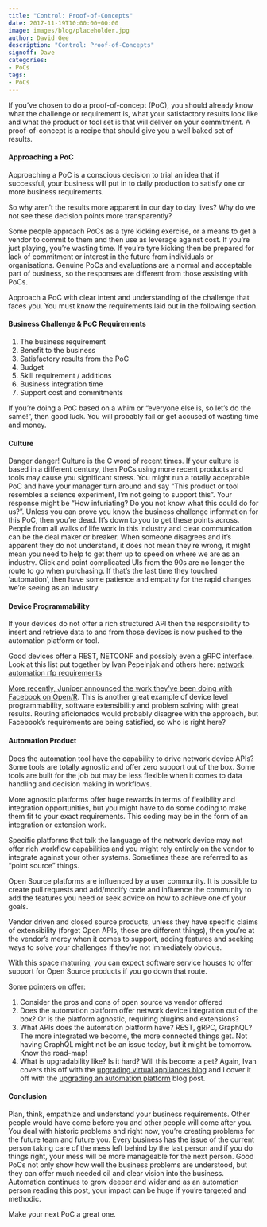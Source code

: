 ```yaml
---
title: "Control: Proof-of-Concepts"
date: 2017-11-19T10:00:00+00:00
image: images/blog/placeholder.jpg
author: David Gee
description: "Control: Proof-of-Concepts"
signoff: Dave
categories:
- PoCs
tags:
- PoCs
---
```


If you’ve chosen to do a proof-of-concept (PoC), you should already know what the challenge or requirement is, what your satisfactory results look like and what the product or tool set is that will deliver on your commitment. A proof-of-concept is a recipe that should give you a well baked set of results.

#### Approaching a PoC

Approaching a PoC is a conscious decision to trial an idea that if successful, your business will put in to daily production to satisfy one or more business requirements.

So why aren’t the results more apparent in our day to day lives? Why do we not see these decision points more transparently?

Some people approach PoCs as a tyre kicking exercise, or a means to get a vendor to commit to them and then use as leverage against cost. If you’re just playing, you’re wasting time. If you’re tyre kicking then be prepared for lack of commitment or interest in the future from individuals or organisations. Genuine PoCs and evaluations are a normal and acceptable part of business, so the responses are different from those assisting with PoCs.

Approach a PoC with clear intent and understanding of the challenge that faces you. You must know the requirements laid out in the following section.

#### Business Challenge & PoC Requirements

1. The business requirement
2. Benefit to the business
3. Satisfactory results from the PoC
4. Budget
5. Skill requirement / additions
6. Business integration time
7. Support cost and commitments

If you’re doing a PoC based on a whim or “everyone else is, so let’s do the same!”, then good luck. You will probably fail or get accused of wasting time and money.

#### Culture

Danger danger! Culture is the C word of recent times. If your culture is based in a different century, then PoCs using more recent products and tools may cause you significant stress. You might run a totally acceptable PoC and have your manager turn around and say “This product or tool resembles a science experiment, I’m not going to support this”. Your response might be “How infuriating? Do you not know what this could do for us?”. Unless you can prove you know the business challenge information for this PoC, then you’re dead. It’s down to you to get these points across. People from all walks of life work in this industry and clear communication can be the deal maker or breaker. When someone disagrees and it’s apparent they do not understand, it does not mean they’re wrong, it might mean you need to help to get them up to speed on where we are as an industry. Click and point complicated UIs from the 90s are no longer the route to go when purchasing. If that’s the last time they touched ‘automation’, then have some patience and empathy for the rapid changes we’re seeing as an industry.

#### Device Programmability

If your devices do not offer a rich structured API then the responsibility to insert and retrieve data to and from those devices is now pushed to the automation platform or tool.

Good devices offer a REST, NETCONF and possibly even a gRPC interface. Look at this list put together by Ivan Pepelnjak and others here: [network automation rfp requirements](http://blog.ipspace.net/2016/10/network-automation-rfp-requirements.html)

[More recently, Juniper announced the work they’ve been doing with Facebook on Open/R](https://forums.juniper.net/t5/SDN-and-NFV-Era/Facebook-Open-R-Juniper-and-Open-Networking/ba-p/315725). This is another great example of device level programmability, software extensibility and problem solving with great results. Routing aficionados would probably disagree with the approach, but Facebook’s requirements are being satisfied, so who is right here?

#### Automation Product

Does the automation tool have the capability to drive network device APIs? Some tools are totally agnostic and offer zero support out of the box. Some tools are built for the job but may be less flexible when it comes to data handling and decision making in workflows.

More agnostic platforms offer huge rewards in terms of flexibility and integration opportunities, but you might have to do some coding to make them fit to your exact requirements. This coding may be in the form of an integration or extension work.

Specific platforms that talk the language of the network device may not offer rich workflow capabilities and you might rely entirely on the vendor to integrate against your other systems. Sometimes these are referred to as “point source” things.

Open Source platforms are influenced by a user community. It is possible to create pull requests and add/modify code and influence the community to add the features you need or seek advice on how to achieve one of your goals.

Vendor driven and closed source products, unless they have specific claims of extensibility (forget Open APIs, these are different things), then you’re at the vendor’s mercy when it comes to support, adding features and seeking ways to solve your challenges if they’re not immediately obvious.

With this space maturing, you can expect software service houses to offer support for Open Source products if you go down that route.

Some pointers on offer:

1. Consider the pros and cons of open source vs vendor offered
2. Does the automation platform offer network device integration out of the box? Or is the platform agnostic, requiring plugins and extensions?
3. What APIs does the automation platform have? REST, gRPC, GraphQL? The more integrated we become, the more connected things get. Not having GraphQL might not be an issue today, but it might be tomorrow. Know the road-map!
4. What is upgradability like? Is it hard? Will this become a pet? Again, Ivan covers this off with the [upgrading virtual appliances blog](http://blog.ipspace.net/2017/10/upgrading-virtual-appliances.html) and I cover it off with the [upgrading an automation platform](/blog/2017/10/cloud-native-upgrading-workflow-engine-orchestrator/) blog post.

#### Conclusion

Plan, think, empathize and understand your business requirements. Other people would have come before you and other people will come after you. You deal with historic problems and right now, you’re creating problems for the future team and future you. Every business has the issue of the current person taking care of the mess left behind by the last person and if you do things right, your mess will be more manageable for the next person. Good PoCs not only show how well the business problems are understood, but they can offer much needed oil and clear vision into the business. Automation continues to grow deeper and wider and as an automation person reading this post, your impact can be huge if you’re targeted and methodic.

Make your next PoC a great one.